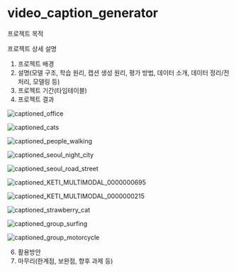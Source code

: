 # video_caption_generator

프로젝트 목적


프로젝트 상세 설명
1. 프로젝트 배경
2. 설명(모델 구조, 학습 원리, 캡션 생성 원리, 평가 방법, 데이터 소개, 데이터 정리/전처리, 모델링 등)
3. 프로젝트 기간(타임테이블)
4. 프로젝트 결과

![captioned_office](https://user-images.githubusercontent.com/38115693/153170767-f47adbe6-db3f-4bae-abc0-58c47bdac226.gif)

![captioned_cats](https://user-images.githubusercontent.com/38115693/153171356-24403b58-fa3c-482b-b9c7-b558b45ca465.gif)

![captioned_people_walking](https://user-images.githubusercontent.com/38115693/153171395-11b209c1-f0b5-4075-8c43-759b69a278a5.gif)

![captioned_seoul_night_city](https://user-images.githubusercontent.com/38115693/153171118-a93533c4-4e47-408a-ba8d-50f0597c0adb.gif)

![captioned_seoul_road_street](https://user-images.githubusercontent.com/38115693/153171144-62f41be7-4bad-45bd-a2c7-0b786e4661a1.gif)

![captioned_KETI_MULTIMODAL_0000000695](https://user-images.githubusercontent.com/38115693/153171433-5aca8f3d-5832-4004-a7db-b63d7bc3a371.gif)

![captioned_KETI_MULTIMODAL_0000000215](https://user-images.githubusercontent.com/38115693/153171459-394a5fcc-deba-45e5-845a-aa05a327a0e9.gif)

![captioned_strawberry_cat](https://user-images.githubusercontent.com/38115693/153171626-08746848-62f4-479c-960c-18478380bf33.gif)

![captioned_group_surfing](https://user-images.githubusercontent.com/38115693/153171646-18e6adac-ed1f-4f6f-9bf2-1a8a1d045300.gif)

![captioned_group_motorcycle](https://user-images.githubusercontent.com/38115693/153171658-c2d88d7b-4d85-4cde-a52d-425a7b948c36.gif)


6. 활용방안
7. 마무리(한계점, 보완점, 향후 과제 등)





